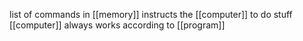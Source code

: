 list of commands in [[memory]] instructs the [[computer]] to do stuff
[[computer]] always works according to [[program]]
